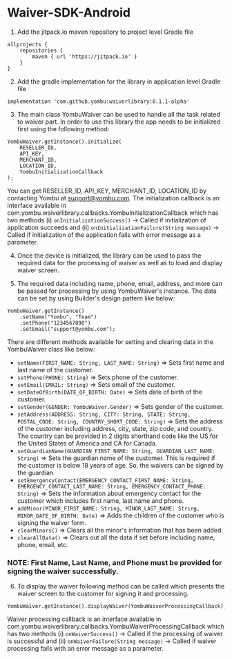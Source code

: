# Waiver-SDK-Android

1. Add the jitpack.io maven repository to project level Gradle file

```
allprojects {
    repositories {
        maven { url 'https://jitpack.io' }
    }
}
```

2. Add the gradle implementation for the library in application level Gradle file

```implementation 'com.github.yombu:waiverlibrary:0.1.1-alpha'```

3. The main class YombuWaiver can be used to handle all the task related to waiver part. In order to use this library the app needs to be initialized first using the following method:
```
YombuWaiver.getInstance().initialize(
    RESELLER_ID,
    API_KEY,
    MERCHANT_ID,
    LOCATION_ID,
    YombuInitializationCallback
);
```
You can get RESELLER_ID, API_KEY, MERCHANT_ID, LOCATION_ID by contacting Yombu at support@yombu.com. The initialization callback is an interface available in com.yombu.waiverlibrary.callbacks.YombuInitializationCallback which has two methods (i) `onInitializationSuccess()` -> Called if initialization of application succeeds and (ii) `onInitializationFailure(String message)` -> Called if initialization of the application fails with error message as a parameter.

4. Once the device is initialized, the library can be used to pass the required data for the processing of waiver as well as to load and display waiver screen.

5. The required data including name, phone, email, address, and more can be passed for processing by using YombuWaiver's instance. The data can be set by using Builder's design pattern like below:
```
YombuWaiver.getInstance()
    .setName("Yombu", "Team")
    .setPhone("1234567890")
    .setEmail("support@yombu.com");
```

There are different methods available for setting and clearing data in the YombuWaiver class like below:
- `setName(FIRST_NAME: String, LAST_NAME: String)` => Sets first name and last name of the customer.
- `setPhone(PHONE: String)` => Sets phone of the customer.
- `setEmail(EMAIL: String)` => Sets email of the customer.
- `setDateOfBirth(DATE_OF_BIRTH: Date)` => Sets date of birth of the customer.
- `setGender(GENDER: YombuWaiver.Gender)` => Sets gender of the customer.
- `setAddress(ADDRESS: String, CITY: String, STATE: String, POSTAL_CODE: String, COUNTRY_SHORT_CODE: String)` => Sets the address of the customer including address, city, state, zip code, and country. The country can be provided in 2 digits shorthand code like the US for the United States of America and CA for Canada.
- `setGuardianName(GUARDIAN_FIRST_NAME: String, GUARDIAN_LAST_NAME: String)` => Sets the guardian name of the customer. This is required if the customer is below 18 years of age. So, the waivers can be signed by the guardian.
- `setEmergencyContact(EMERGENCY_CONTACT_FIRST_NAME: String, EMERGENCY_CONTACT_LAST_NAME: String, EMERGENCY_CONTACT_PHONE: String)` => Sets the information about emergency contact for the customer which includes first name, last name and phone.
- `addMinor(MINOR_FIRST_NAME: String, MINOR_LAST_NAME: String, MINOR_DATE_OF_BIRTH: Date)` => Adds the children of the customer who is signing the waiver form. 
- `clearMinors()` => Clears all the minor's information that has been added.
- `clearAllData()` => Clears out all the data if set before including name, phone, email, etc.

### NOTE: First Name, Last Name, and Phone must be provided for signing the waiver successfully.

6. To display the waiver following method can be called which presents the waiver screen to the customer for signing it and processing.
```
YombuWaiver.getInstance().displayWaiver(YombuWaiverProcessingCallback);
```
Waiver processing callback is an interface available in com.yombu.waiverlibrary.callbacks.YombuWaiverProcessingCallback which has two methods (i) `onWaiverSuccess()` -> Called if the processing of waiver is successful and (ii) `onWaiverFailure(String message)` -> Called if waiver processing fails with an error message as a parameter.
